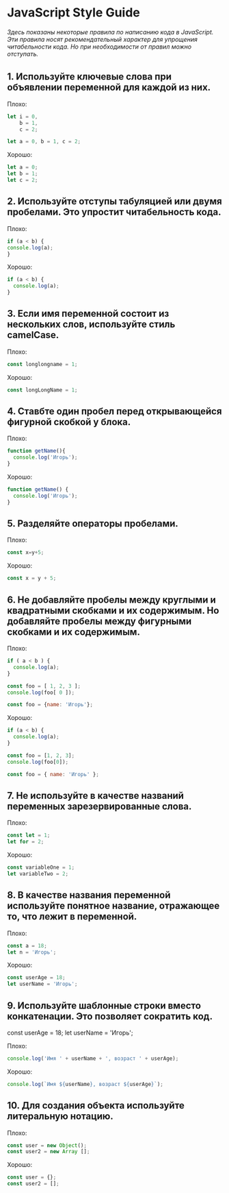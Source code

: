 # JavaScript Style Guide
###### Здесь показаны некоторые правила по написанию кода в JavaScript. Эти правила носят рекомендательный характер для упрощения читабельности кода. Но при необходимости от правил можно отступать.

## 1. Используйте ключевые слова при объявлении переменной для каждой из них.
Плохо:
```javascript
let i = 0,
	b = 1,
    c = 2;

let a = 0, b = 1, c = 2;
```
Хорошо:
```javascript
let a = 0;
let b = 1;
let c = 2;
```

## 2. Используйте отступы табуляцией или двумя пробелами. Это упростит читабельность кода.
Плохо:
```javascript
if (a < b) {
console.log(a);
}
```
Хорошо:
```javascript
if (a < b) {
  console.log(a);
}
```

## 3. Если имя переменной состоит из нескольких слов, используйте стиль camelCase.
Плохо:
```javascript
const longlongname = 1;
```
Хорошо:
```javascript
const longLongName = 1;
```

## 4. Ставбте один пробел перед открывающейся фигурной скобкой у блока.
Плохо:
```javascript
function getName(){
  console.log('Игорь');
}
```
Хорошо:
```javascript
function getName() {
  console.log('Игорь');
}
```

## 5. Разделяйте операторы пробелами.
Плохо:
```javascript
const x=y+5;
```
Хорошо:
```javascript
const x = y + 5;
```

## 6. Не добавляйте пробелы между круглыми и квадратными скобками и их содержимым. Но добавляйте пробелы между фигурными скобками и их содержимым.
Плохо:
```javascript
if ( a < b ) {
  console.log(a);
}

const foo = [ 1, 2, 3 ];
console.log(foo[ 0 ]);

const foo = {name: 'Игорь'};
```
Хорошо:
```javascript
if (a < b) {
  console.log(a);
}

const foo = [1, 2, 3];
console.log(foo[0]);

const foo = { name: 'Игорь' };
```

## 7. Не используйте в качестве названий переменных зарезервированные слова.
Плохо:
```javascript
const let = 1;
let for = 2;
```
Хорошо:
```javascript
const variableOne = 1;
let variableTwo = 2;
```

## 8. В качестве названия переменной используйте понятное название, отражающее то, что лежит в переменной.
Плохо:
```javascript
const a = 18;
let n = 'Игорь';
```
Хорошо:
```javascript
const userAge = 18;
let userName = 'Игорь';
```

## 9. Используйте шаблонные строки вместо конкатенации. Это позволяет сократить код.
const userAge = 18;
let userName = 'Игорь';

Плохо:
```javascript
console.log('Имя ' + userName + ', возраст ' + userAge);
```
Хорошо:
```javascript
console.log(`Имя ${userName}, возраст ${userAge}`);
```

## 10. Для создания объекта используйте литеральную нотацию.
Плохо:
```javascript
const user = new Object();
const user2 = new Array [];
```
Хорошо:
```javascript
const user = {};
const user2 = [];
```
